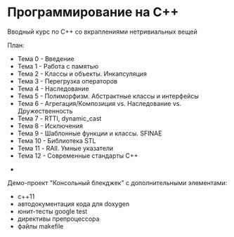# Программирование на С++
Вводный курс по C++ со вкраплениями нетривиальных вещей

План:
* Тема 0 - Введение
* Тема 1 - Работа с памятью
* Тема 2 - Классы и объекты. Инкапсуляция
* Тема 3 - Перегрузка операторов
* Тема 4 - Наследование
* Тема 5 - Полиморфизм. Абстрактные классы и интерфейсы
* Тема 6 - Агрегация/Композиция vs. Наследование vs. Дружественность
* Тема 7 - RTTI, dynamic_cast
* Тема 8 - Исключения
* Тема 9 - Шаблонные функции и классы. SFINAE
* Тема 10 - Библиотека STL
* Тема 11 - RAII. Умные указатели
* Тема 12 - Современные стандарты С++

+

Демо-проект "Консольный блекджек" с дополнительными элементами:
- с++11
- автодокументация кода для doxygen
- юнит-тесты google test
- директивы препроцессора
- файлы makefile
